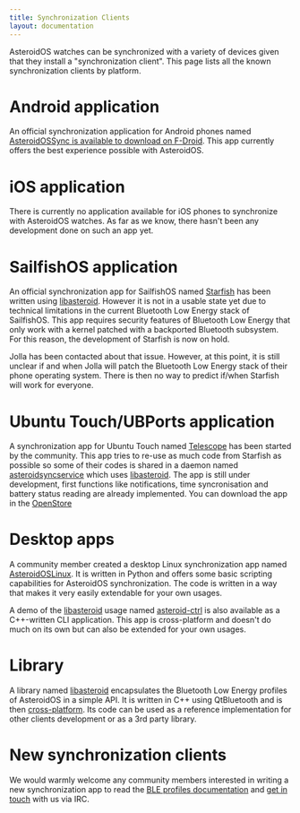 ```yaml
---
title: Synchronization Clients
layout: documentation
---
```


<p>AsteroidOS watches can be synchronized with a variety of devices given that they install a "synchronization client". This page lists all the known synchronization clients by platform.</p>

<div class="page-header">
  <h1 id="android">Android application</h1>
</div>

<p>An official synchronization application for Android phones named <a href="https://f-droid.org/en/packages/org.asteroidos.sync">AsteroidOSSync is available to download on F-Droid</a>. This app currently offers the best experience possible with AsteroidOS.</p>

<div class="page-header">
  <h1 id="iossync">iOS application</h1>
</div>

<p>There is currently no application available for iOS phones to synchronize with AsteroidOS watches. As far as we know, there hasn't been any development done on such an app yet.</p>

<div class="page-header">
  <h1 id="sfos">SailfishOS application</h1>
</div>

<p>An official synchronization app for SailfishOS named <a href="https://github.com/AsteroidOS/starfish">Starfish</a> has been written using <a href="https://github.com/AsteroidOS/libasteroid">libasteroid</a>. However it is not in a usable state yet due to technical limitations in the current Bluetooth Low Energy stack of SailfishOS. This app requires security features of Bluetooth Low Energy that only work with a kernel patched with a backported Bluetooth subsystem. For this reason, the development of Starfish is now on hold.</p>

<p>Jolla has been contacted about that issue. However, at this point, it is still unclear if and when Jolla will patch the Bluetooth Low Energy stack of their phone operating system. There is then no way to predict if/when Starfish will work for everyone.</p>

<div class="page-header">
  <h1 id="ubuntu">Ubuntu Touch/UBPorts application</h1>
</div>

<p>A synchronization app for Ubuntu Touch named <a href="https://github.com/AsteroidOS/telescope">Telescope</a> has been started by the community. This app tries to re-use as much code from Starfish as possible so some of their codes is shared in a daemon named <a href="https://github.com/AsteroidOS/asteroidsyncservice">asteroidsyncservice</a> which uses <a href="https://github.com/AsteroidOS/libasteroid">libasteroid</a>. The app is still under development, first functions like notifications, time syncronisation and battery status reading are already implemented. You can download the app in the <a href="https://open-store.io/app/telescope.asteroidos">OpenStore</a></p>

<div class="page-header">
  <h1 id="desktop">Desktop apps</h1>
</div>

<p>A community member created a desktop Linux synchronization app named <a href="https://github.com/atx/AsteroidOSLinux">AsteroidOSLinux</a>. It is written in Python and offers some basic scripting capabilities for AsteroidOS synchronization. The code is written in a way that makes it very easily extendable for your own usages.</p>

<p>A demo of the <a href="https://github.com/AsteroidOS/libasteroid">libasteroid</a> usage named <a href="https://github.com/AsteroidOS/asteroid-ctrl">asteroid-ctrl</a> is also available as a C++-written CLI application. This app is cross-platform and doesn't do much on its own but can also be extended for your own usages.</p>

<div class="page-header">
  <h1 id="library">Library</h1>
</div>

<p>A library named <a href="https://github.com/AsteroidOS/libasteroid">libasteroid</a> encapsulates the Bluetooth Low Energy profiles of AsteroidOS in a simple API. It is written in C++ using QtBluetooth and is then <a href="https://doc.qt.io/qt-5.10/qtbluetooth-index.html">cross-platform</a>. Its code can be used as a reference implementation for other clients development or as a 3rd party library.</p>

<div class="page-header">
  <h1 id="new">New synchronization clients</h1>
</div>

<p>We would warmly welcome any community members interested in writing a new synchronization app to read the <a href="{{rel 'wiki/ble-profiles'}}">BLE profiles documentation</a> and <a href="{{rel 'contact'}}">get in touch</a> with us via IRC.</p>
